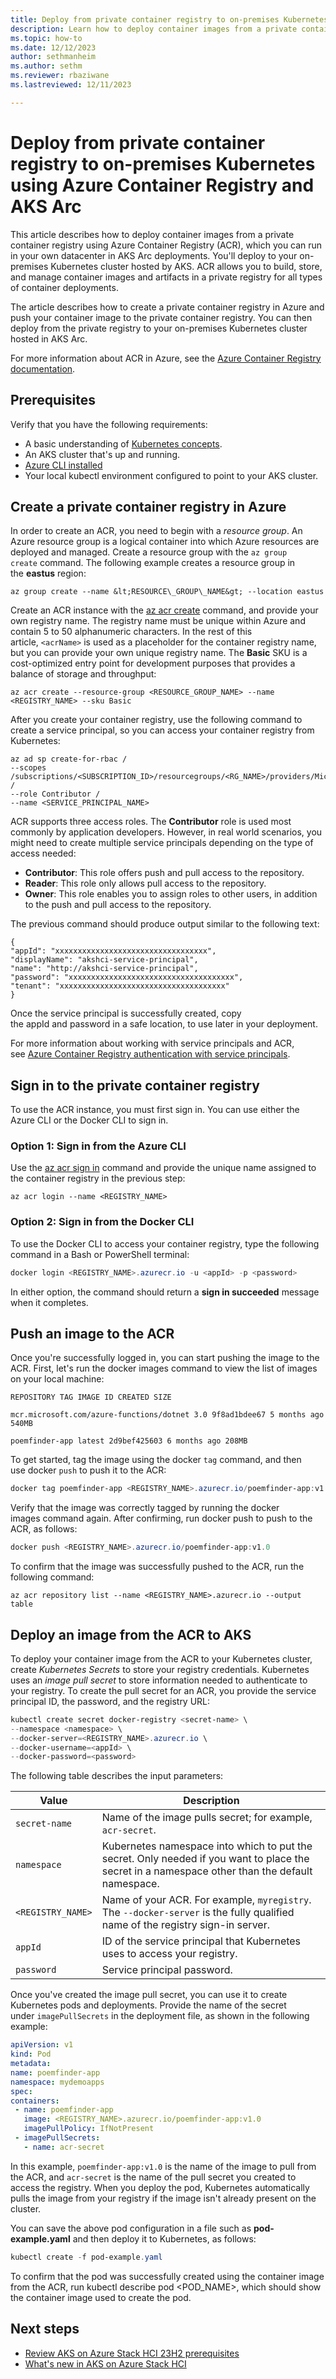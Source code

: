 ```yaml
---
title: Deploy from private container registry to on-premises Kubernetes using Azure Container Registry and AKS Arc (preview)
description: Learn how to deploy container images from a private container registry using Azure Container Registry (ACR).
ms.topic: how-to
ms.date: 12/12/2023
author: sethmanheim
ms.author: sethm 
ms.reviewer: rbaziwane
ms.lastreviewed: 12/11/2023

---
```


# Deploy from private container registry to on-premises Kubernetes using Azure Container Registry and AKS Arc

This article describes how to deploy container images from a private container registry using Azure Container Registry (ACR), which you can run in your own datacenter in AKS Arc deployments. You'll deploy to your on-premises Kubernetes cluster hosted by AKS. ACR allows you to build, store, and manage container images and artifacts in a private registry for all types of container deployments.

The article describes how to create a private container registry in Azure and push your container image to the private container registry. You can then deploy from the private registry to your on-premises Kubernetes cluster hosted in AKS Arc.

For more information about ACR in Azure, see the [Azure Container Registry documentation](/azure/container-registry/).

## Prerequisites

Verify that you have the following requirements:

- A basic understanding of [Kubernetes concepts](kubernetes-concepts.md).
- An AKS cluster that's up and running.
- [Azure CLI installed](/cli/azure/install-azure-cli)
- Your local kubectl environment configured to point to your AKS cluster.

## Create a private container registry in Azure

In order to create an ACR, you need to begin with a *resource group*. An Azure resource group is a logical container into which Azure resources are deployed and managed. Create a resource group with the `az group create` command. The following example creates a resource group in the **eastus** region:

```azurecli
az group create --name &lt;RESOURCE\_GROUP\_NAME&gt; --location eastus
```

Create an ACR instance with the [az acr create](/cli/azure/acr) command, and provide your own registry name. The registry name must be unique within Azure and contain 5 to 50 alphanumeric characters. In the rest of this article, `<acrName>` is used as a placeholder for the container
registry name, but you can provide your own unique registry name. The **Basic** SKU is a cost-optimized entry point for development purposes
that provides a balance of storage and throughput:

```azurecli
az acr create --resource-group <RESOURCE_GROUP_NAME> --name <REGISTRY_NAME> --sku Basic
```

After you create your container registry, use the following command to create a service principal, so you can access your container registry
from Kubernetes:

```azurecli
az ad sp create-for-rbac /
--scopes /subscriptions/<SUBSCRIPTION_ID>/resourcegroups/<RG_NAME>/providers/Microsoft.ContainerRegistry/registries/<REGISTRY_NAME> /
--role Contributor /
--name <SERVICE_PRINCIPAL_NAME>
```

ACR supports three access roles. The **Contributor** role is used most commonly by application developers. However, in real world scenarios,
you might need to create multiple service principals depending on the type of access needed:

- **Contributor**: This role offers push and pull access to the repository.
- **Reader**: This role only allows pull access to the repository.
- **Owner**: This role enables you to assign roles to other users, in addition to the push and pull access to the repository.

The previous command should produce output similar to the following text:

```output
{
"appId": "xxxxxxxxxxxxxxxxxxxxxxxxxxxxxxxxxx",
"displayName": "akshci-service-principal",
"name": "http://akshci-service-principal",
"password": "xxxxxxxxxxxxxxxxxxxxxxxxxxxxxxxxxxxxx",
"tenant": "xxxxxxxxxxxxxxxxxxxxxxxxxxxxxxxxxxxxx"
}
```

Once the service principal is successfully created, copy the appId and password in a safe location, to use later in your deployment.

For more information about working with service principals and ACR, see [Azure Container Registry authentication with service principals](/azure/container-registry/container-registry-auth-service-principal).

## Sign in to the private container registry

To use the ACR instance, you must first sign in. You can use either the Azure CLI or the Docker CLI to sign in.

### Option 1: Sign in from the Azure CLI

Use the [az acr sign in](/cli/azure/acr#az-acr-login) command and provide the unique name assigned to the container registry in the previous step:

```azurecli
az acr login --name <REGISTRY_NAME>
```

### Option 2: Sign in from the Docker CLI

To use the Docker CLI to access your container registry, type the following command in a Bash or PowerShell terminal:

```powershell
docker login <REGISTRY_NAME>.azurecr.io -u <appId> -p <password>
```

In either option, the command should return a **sign in succeeded** message when it completes.

## Push an image to the ACR

Once you're successfully logged in, you can start pushing the image to the ACR. First, let's run the docker images command to view the list of
images on your local machine:

```output
REPOSITORY TAG IMAGE ID CREATED SIZE

mcr.microsoft.com/azure-functions/dotnet 3.0 9f8ad1bdee67 5 months ago
540MB

poemfinder-app latest 2d9bef425603 6 months ago 208MB
```

To get started, tag the image using the docker `tag` command, and then use docker `push` to push it to the ACR:

```powershell
docker tag poemfinder-app <REGISTRY_NAME>.azurecr.io/poemfinder-app:v1.0
```

Verify that the image was correctly tagged by running the docker images command again. After confirming, run docker push to push to the
ACR, as follows:

```powershell
docker push <REGISTRY_NAME>.azurecr.io/poemfinder-app:v1.0
```

To confirm that the image was successfully pushed to the ACR, run the following command:

```azurecli
az acr repository list --name <REGISTRY_NAME>.azurecr.io --output table
```

## Deploy an image from the ACR to AKS

To deploy your container image from the ACR to your Kubernetes cluster, create *Kubernetes Secrets* to store your registry credentials. Kubernetes uses an *image pull secret* to store information needed to authenticate to your registry. To create the pull secret for an ACR, you provide the service principal ID, the password, and the registry URL:

```powershell
kubectl create secret docker-registry <secret-name> \
--namespace <namespace> \
--docker-server=<REGISTRY_NAME>.azurecr.io \
--docker-username=<appId> \
--docker-password=<password>
```

The following table describes the input parameters:

|      Value     |      Description     |
|---|---|
|     `secret-name`    |     Name of the image pulls secret; for example, `acr-secret`.    |
|     `namespace`    |     Kubernetes namespace into which to put the secret. Only needed if you want to place the secret in a namespace other than the default namespace.    |
|     `<REGISTRY_NAME>`    |     Name of your ACR. For example, `myregistry`.   The `--docker-server` is the fully qualified name of the registry sign-in server.    |
|     `appId`    |     ID of the service principal that Kubernetes uses to access your registry.    |
|     `password`    |     Service principal password.    |

Once you've created the image pull secret, you can use it to create Kubernetes pods and deployments. Provide the name of the secret under `imagePullSecrets` in the deployment file, as shown in the following example:

```yml
apiVersion: v1
kind: Pod
metadata:
name: poemfinder-app
namespace: mydemoapps
spec:
containers:
 - name: poemfinder-app
   image: <REGISTRY_NAME>.azurecr.io/poemfinder-app:v1.0
   imagePullPolicy: IfNotPresent
 - imagePullSecrets:
   - name: acr-secret
```

In this example, `poemfinder-app:v1.0` is the name of the image to pull from the ACR, and `acr-secret` is the name of the pull secret you created to access the registry. When you deploy the pod, Kubernetes automatically pulls the image from your registry if the image isn't already present on the cluster.

You can save the above pod configuration in a file such as **pod-example.yaml** and then deploy it to Kubernetes, as follows:

```powershell
kubectl create -f pod-example.yaml
```

To confirm that the pod was successfully created using the container image from the ACR, run kubectl describe pod <POD_NAME>, which
should show the container image used to create the pod.

## Next steps

- [Review AKS on Azure Stack HCI 23H2 prerequisites](aks-hci-network-system-requirements.md)
- [What's new in AKS on Azure Stack HCI](aks-preview-overview.md)
